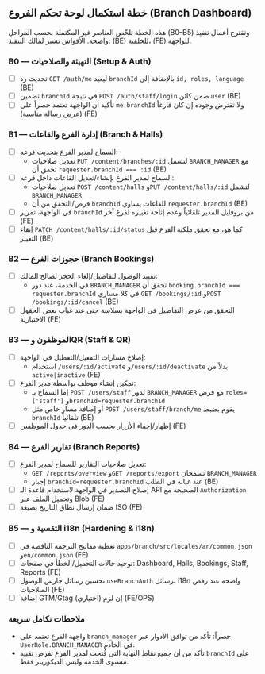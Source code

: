 ## خطة استكمال لوحة تحكم الفروع (Branch Dashboard)

هذه الخطة تلخّص العناصر غير المكتملة بحسب المراحل (B0–B5) وتقترح أعمال تنفيذ واضحة. الأقواس تشير لمالك التنفيذ: (BE) للخلفية، (FE) للواجهة.

### B0 — التهيئة والصلاحيات (Setup & Auth)
- [ ] تحديث رد `GET /auth/me` ليعيد `branchId` بالإضافة إلى `id, roles, language` (BE)
- [ ] تضمين `branchId` في نتيجة `POST /auth/staff/login` ضمن كائن `user` (BE)
- [ ] تأكيد أن الواجهة تعتمد حصراً على `me.branchId` ولا تفترض وجوده إن كان فارغاً (عرض رسالة مناسبة) (FE)

### B1 — إدارة الفرع والقاعات (Branch & Halls)
- [ ] السماح لمدير الفرع بتحديث فرعه:
  - تعديل صلاحيات `PUT /content/branches/:id` لتشمل `BRANCH_MANAGER` مع تحقق أن `requester.branchId === :id` (BE)
- [ ] السماح لمدير الفرع بإنشاء/تعديل القاعات داخل فرعه:
  - تعديل صلاحيات `POST /content/halls` و`PUT /content/halls/:id` لتشمل `BRANCH_MANAGER`
  - فرض/التحقق من أن `branchId` للقاعات يساوي `requester.branchId` (BE)
- [ ] في الواجهة، تمرير `branchId` من بروفايل المدير تلقائياً وعدم إتاحة تغييره لفرع آخر (FE)
- [ ] إبقاء `PATCH /content/halls/:id/status` كما هو، مع تحقق ملكية الفرع قبل التغيير (BE)

### B2 — حجوزات الفرع (Branch Bookings)
- [ ] تقييد الوصول لتفاصيل/إلغاء الحجز لصالح المالك:
  - في الخدمة، عند دور `BRANCH_MANAGER` تحقق أن `booking.branchId === requester.branchId` في كلا مساري `GET /bookings/:id` و`POST /bookings/:id/cancel` (BE)
- [ ] التحقق من عرض التفاصيل في الواجهة بسلاسة حتى عند غياب بعض الحقول الاختيارية (FE)

### B3 — الموظفون وQR (Staff & QR)
- [ ] إصلاح مسارات التفعيل/التعطيل في الواجهة:
  - استخدام `/users/:id/activate` و`/users/:id/deactivate` بدلاً من `active|inactive` (FE)
- [ ] تمكين إنشاء موظف بواسطة مدير الفرع:
  - إما السماح بـ `POST /users/staff` لدور `BRANCH_MANAGER` مع فرض `roles=['staff']` و`branchId=requester.branchId`
  - أو إضافة مسار خاص مثل `POST /users/staff/branch/me` يقوم بضبط `branchId` تلقائياً (BE)
- [ ] إظهار/إخفاء الأزرار بحسب الدور في جدول الموظفين (FE)

### B4 — تقارير الفرع (Branch Reports)
- [ ] تعديل صلاحيات التقارير للسماح لمدير الفرع:
  - `GET /reports/overview` و`GET /reports/export` تسمحان `BRANCH_MANAGER`
  - إجبار `branchId=requester.branchId` عند غيابه في الطلب (BE)
- [ ] إصلاح التصدير في الواجهة لاستخدام قاعدة الـ API الصحيحة مع `Authorization` وتحميل الملف عبر Blob (FE)
- [ ] ضمان إرسال نطاق التاريخ بصيغة ISO (FE)

### B5 — التقسية و i18n (Hardening & i18n)
- [ ] تغطية مفاتيح الترجمة الناقصة في `apps/branch/src/locales/ar/common.json` و`en/common.json` (FE)
- [ ] توحيد حالات التحميل/الخطأ في صفحات: Dashboard, Halls, Bookings, Staff, Reports (FE)
- [ ] تحسين رسائل حارس الوصول `useBranchAuth` برسائل i18n واضحة عند رفض الصلاحيات (FE)
- [ ] إضافة GTM/Gtag إن لزم (اختياري) (FE/OPS)

### ملاحظات تكامل سريعة
- واجهة الفرع تعتمد على `branch_manager` حصراً: تأكد من توافق الأدوار عبر `UserRole.BRANCH_MANAGER` في الخادم.
- تأكد من أن جميع نقاط النهاية التي فُتحت لمدير الفرع تفرض تقييد `branchId` على مستوى الخدمة وليس الديكوريتر فقط.



